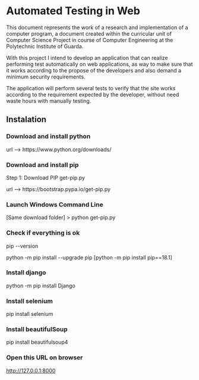 # Automated Testing in Web

This document represents the work of a research and implementation of a computer program, a document created within the curricular unit of Computer Science Project in course of Computer Engineering at the Polytechnic Institute of Guarda.

With this project I intend to develop an application that can realize performing test automatically on web applications, as way to make sure that it works according to the propose of the developers and also demand a minimum security requirements.

The application will perform several tests to verify that the site works according to the requirement expected by the developer, without need waste hours with manually testing.



## Instalation

### Download and install python
<p>url --> https://www.python.org/downloads/</p>

### Download and install pip
<p>Step 1: Download PIP get-pip.py</p>
<p>url --> https://bootstrap.pypa.io/get-pip.py</p>

### Launch Windows Command Line

<p>[Same download folder] > python get-pip.py</p>

### Check if everything is ok
<p>pip --version</p>
<p>python -m pip install --upgrade pip [python -m pip install pip==18.1]</p>

### Install django
<p>python -m pip install Django</p>

### Install selenium
<p>pip install selenium</p>

### Install beautifulSoup
<p>pip install beautifulsoup4</p>


### Open this URL on browser
http://127.0.0.1:8000
